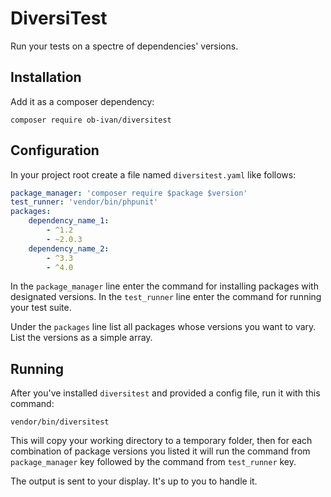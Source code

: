 DiversiTest
===========
Run your tests on a spectre of dependencies' versions.

Installation
------------
Add it as a composer dependency:

```
composer require ob-ivan/diversitest
```

Configuration
-------------
In your project root create a file named `diversitest.yaml` like follows:

```yaml
package_manager: 'composer require $package $version'
test_runner: 'vendor/bin/phpunit'
packages:
    dependency_name_1:
        - ^1.2
        - ~2.0.3
    dependency_name_2:
        - ^3.3
        - ^4.0
```

In the `package_manager` line enter the command for installing packages with designated versions. In the `test_runner` line enter the command for running your test suite.

Under the `packages` line list all packages whose versions you want to vary. List the versions as a simple array.

Running
-------
After you've installed `diversitest` and provided a config file, run it with this command:

```
vendor/bin/diversitest
```

This will copy your working directory to a temporary folder, then for each combination of package versions you listed it will run the command from `package_manager` key followed by the command from `test_runner` key.

The output is sent to your display. It's up to you to handle it.

